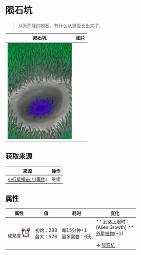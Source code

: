 # 陨石坑  
> 从天而降的陨石，有什么从里面长出来了。  
  
  陨石坑  |   图片   
 ----  |  ----:   
   |  <img decoding="async" src="Sprite/AlienCrater.png" href="a.md" style="max-width:300px;max-height:300px;">   
  
## 获取来源  
来源  |  操作  
----  |  ----  
[小行星撞击！(事件)](Event_AlienCrater.md)  |  继续  
## 属性   
属性  |  值  |  耗时  |  变化  
----  |  ----  |  ----  |  ----  
成熟度<img decoding="async" src="Sprite/AlarmClock.png" href="a.md" style="max-width:30px;max-height:30px;">  |  初始：288<br>最大：576  |  每15分钟+1<br>最多需要：6天  |  ** 到达上限时： **<br>** [Alien Growth] **<br>  [外星植物](AlienGrowthCleared.md)(+1)<br><br>→ [陨石坑](AlienCrater.md)  


<script>document.title="陨石坑 - 卡牌生存百科 Card Survival Wiki";</script>